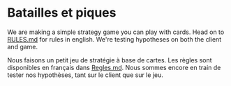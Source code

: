# Batailles et piques

We are making a simple strategy game you can play with cards.
Head on to [RULES.md](RULES.md) for rules in english.
We're testing hypotheses on both the client and game.

Nous faisons un petit jeu de stratégie à base de cartes.
Les règles sont disponibles en français dans [Regles.md](Regles.md).
Nous sommes encore en train de tester nos hypothèses, tant sur le client que sur le jeu.
